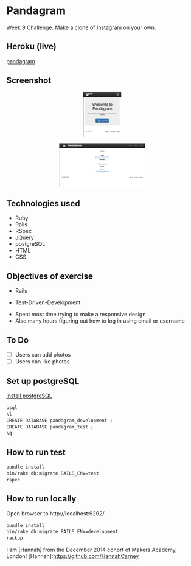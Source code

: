# Pandagram

Week 9 Challenge. Make a clone of Instagram on your own.

Heroku (live)
-----
[pandagram](https://pandagram.herokuapp.com/)

Screenshot
----
<div align="center">
    <img width="20%" src="app/assets/images/pandagram.png">
</div>
<p></p>
<div align="center">
   <img width="45%" src="app/assets/images/screenshot.png">
</div>

Technologies used
-----
- Ruby
- Rails
- RSpec
- JQuery
- postgreSQL
- HTML
- CSS

Objectives of exercise
----- 
- Rails
 * Test-Driven-Development
- Spent most time trying to make a responsive design
- Also many hours figuring out how to log in using email or username

To Do
-----
- [ ] Users can add photos
- [ ] Users can like photos

Set up postgreSQL
-----
[install postgreSQL](http://www.postgresql.org/download/)

```sh
psql
\l
CREATE DATABASE pandagram_development ;
CREATE DATABASE pandagram_test ;
\q
```

How to run test
-----
```sh
bundle install
bin/rake db:migrate RAILS_ENV=test
rspec
```

How to run locally
-----
Open browser to http://localhost:9292/

```sh
bundle install
bin/rake db:migrate RAILS_ENV=development
rackup
```
I am [Hannah] from the December 2014 cohort of Makers Academy, London!
[Hannah]:https://github.com/HannahCarney
